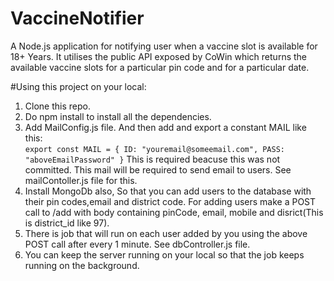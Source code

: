 # VaccineNotifier
A Node.js application for notifying user when a vaccine slot is available for 18+ Years. It utilises the public API exposed by CoWin which
returns the available vaccine slots for a particular pin code and for a particular date.

#Using this project on your local:
  1. Clone this repo.
  2. Do npm install to install all the dependencies. 
  3. Add MailConfig.js file. And then add and export a constant MAIL like this:  
        `export const MAIL = {
          ID: "youremail@someemail.com",
          PASS: "aboveEmailPassword"
        }`
     This is required beacuse this was not committed. This mail will be required to send email to users. See mailContoller.js file for this.
  4. Install MongoDb also, So that you can add users to the database with their pin codes,email and district code. For adding users make a POST call to /add with body containing
     pinCode, email, mobile and disrict(This is district_id like 97). 
  5. There is job that will run on each user added by you using the above POST call after every 1 minute. See dbController.js file.
  6. You can keep the server running on your local so that the job keeps running on the background.  
